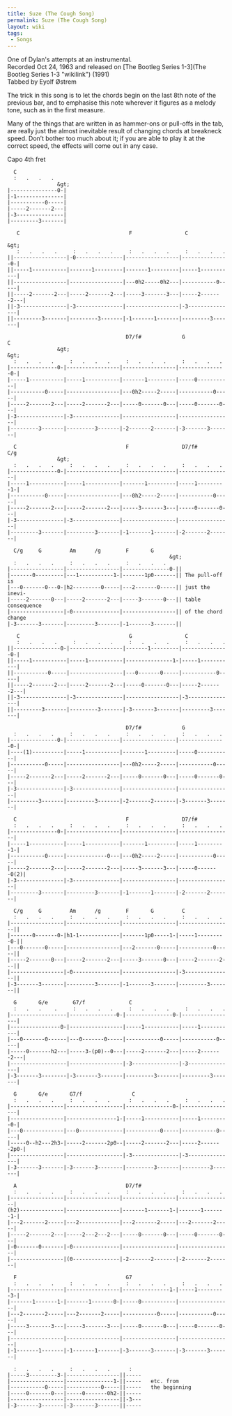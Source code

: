 ```yaml
---
title: Suze (The Cough Song)
permalink: Suze (The Cough Song)
layout: wiki
tags:
 - Songs
---
```


One of Dylan's attempts at an instrumental.  
Recorded Oct 24, 1963 and released on [The Bootleg Series
1-3](The Bootleg Series 1-3 "wikilink") (1991)  
Tabbed by Eyolf Østrem

The trick in this song is to let the chords begin on the last 8th note
of the previous bar, and to emphasise this note wherever it figures as a
melody tone, such as in the first measure.

Many of the things that are written in as hammer-ons or pull-offs in the
tab, are really just the almost inevitable result of changing chords at
breakneck speed. Don’t bother too much about it; if you are able to play
it at the correct speed, the effects will come out in any case.

Capo 4th fret

      C
      :   .   .   .
                    &gt;
    |---------------0-|
    |-1---------------|
    |-----------0-----|
    |-----2-------2---|
    |-3---------------|
    |---------3-------|

       C                                   F                 C
                                                                           &gt;
       :   .   .   .     :   .   .   .     :   .   .   .     :   .   .   .
    ||-----------------|-0---------------|-----------------|---------------0-|
    ||-----1-----------|-------1---------|-------1---------|-----1-----------|
    ||-----------------|-----------------|---0h2-----0h2---|-----------0-----|
    ||-----2-------2---|-----2-------2---|-----3-------3---|-----2-------2---|
    ||-3---------------|-3---------------|-----------------|-3---------------|
    ||---------3-------|---------3-------|-1-------1-------|---------3-------|

                                          D7/f#             G             C
                    &gt;                                                     &gt;
      :   .   .   .     :   .   .   .     :   .   .   .     :   .   .   .
    |---------------0-|-----------------|-----------------|---------------0-|
    |-----1-----------|-----1-----------|-------1---------|-----0-----------|
    |-----------0-----|-----------------|---0h2-----2-----|-----------0-----|
    |-----2-------2---|-----2-------2---|-----0-------0---|-----0-------0---|
    |-3---------------|-3---------------|-----------------|-----------------|
    |---------3-------|---------3-------|-2-------2-------|-3-------3-------|

      C                                   F                 D7/f#         C/g
                    &gt;
      :   .   .   .     :   .   .   .     :   .   .   .     :   .   .   .
    |---------------0-|-----------------|-----------------|-----------------|
    |-----1-----------|-----1-----------|-------1---------|-----1---------1-|
    |-----------0-----|-----------------|---0h2-----2-----|-----------0-----|
    |-----2-------2---|-----2-------2---|-----3-------3---|-----0-------0---|
    |-3---------------|-3---------------|-----------------|-----------------|
    |---------3-------|---------3-------|-1-------1-------|-2-------2-------|

      C/g     G         Am      /g        F       G
                                                        &gt;
      :   .   .   .     :   .   .   .     :   .   .   .
    |-----------------|-----------------|---------------0-||
    |-------0---------|---1-----------1-|-------1p0-------|| The pull-off is
    |---0-------0---0-|h2---------0-----|---2-------0-----|| just the inevi-
    |-----2-------0---|-----2-------2---|-----3-------0---|| table consequence
    |-----------------|-0---------------|-----------------|| of the chord change
    |-3-------3-------|---------3-------|-1-------3-------||

       C                                   G                 C
       :   .   .   .     :   .   .   .     :   .   .   .     :   .   .   .
    ||---------------0-|-----------------|-------1---------|---------------0-|
    ||-----1-----------|-----1-----------|---------------1-|-----1-----------|
    ||-----------0-----|-----------------|---0-------0-----|-----------0-----|
    ||-----2-------2---|-----2-------2---|-----0-------0---|-----2-------2---|
    ||-3---------------|-3---------------|-----------------|-3---------------|
    ||---------3-------|---------3-------|-3-------3-------|---------3-------|

                                          D7/f#             G
      :   .   .   .     :   .   .   .     :   .   .   .     :   .   .   .
    |---------------0-|-----------------|-----------------|---------------0-|
    |----(1)----------|-----1-----------|-------1---------|-----0-----------|
    |-----------0-----|-----------------|---0h2-----2-----|-----------0-----|
    |-----2-------2---|-----2-------2---|-----0-------0---|-----0-------0---|
    |-3---------------|-3---------------|-----------------|-----------------|
    |---------3-------|---------3-------|-2-------2-------|-3-------3-------|

      C                                   F                 D7/f#
      :   .   .   .     :   .   .   .     :   .   .   .     :   .   .   .
    |---------------0-|-----------------|-----------------|-----------------|
    |-----1-----------|-----1-----------|-------1---------|-----1---------1-|
    |-----------0-----|-------------0---|---0h2-----2-----|-----------0-----|
    |-----2-------2---|-----2-------2---|-----3-------3---|-----0-------0(2)|
    |-3---------------|-3---------------|-----------------|-----------------|
    |---------3-------|---------3-------|-1-------1-------|-2-------2-------|

      C/g     G         Am      /g        F       G         C
      :   .   .   .     :   .   .   .     :   .   .   .     :   .   .   .
    |-----------------|-----------------|-----------------|-----------------||
    |-------0-------0-|h1-1-------------|-------1p0-----1-|-----1---------0-||
    |---0-------0-----|-----------------|---2-------0-----|-----------0-----||
    |-----2-------0---|-----2-------2---|-----3-------0---|-----2-------2---||
    |-----------------|-0---------------|-----------------|-3---------------||
    |-3-------3-------|---------3-------|-1-------3-------|---------3-------||

      G       G/e        G7/f              C
      :   .   .    .     :   .   .   .     :   .   .   .     :   .   .   .
    |------------------|---------------0-|---------------0-|-----------------|
    |----------------0-|-----------------|-----1-----------|-----1-----------|
    |---0-------0------|---0-------0-----|-----------0-----|-----------0-----|
    |-----0-------h2---|-----3-(p0)--0---|-----2-------2---|-----2-------2---|
    |------------------|-----------------|-3---------------|-3---------------|
    |-3-------3--------|-3-------3-------|---------3-------|---------3-------|

      G       G/e       G7/f                C
      :   .   .   .     :   .   .   .      :   .   .   .     :   .   .   .
    |-----------------|------------------|---------------0-|-----------------|
    |-----------------|----------------1-|-----1-----------|-----1---------0-|
    |---0-------------|---0--------------|-----------0-----|-----------0-----|
    |-----0--h2---2h3-|-----2-------2p0--|-----2-------2---|-----2-------2p0-|
    |-----------------|------------------|-3---------------|-3---------------|
    |-3-------3-------|-3-------3--------|---------3-------|---------3-------|

      A                                   D7/f#
      :   .   .   .     :   .   .   .     :   .   .   .     :   .   .   .
    |-----------------|-----------------|-----------------|-----------------|
    (h2)--------------|-----------------|-------1-------1-|-------1-------1-|
    |---2-------2-----|---2-------------|---2-------2-----|---2-------2-----|
    |-----2-------2---|-----2---2---2---|-----0-------0---|-----0-------0---|
    |-0-------0-------|-0---------------|-----------------|-----------------|
    |-----------------|(0---------------|-2-------2-------|-2-------2-------|

      F                                   G7
      :   .   .   .     :   .   .   .     :   .   .   .     :   .   .   .
    |-----------------|-----------------|---------------1-|-----1---------3-|
    |-------1-------1-|-------1-------0-|-----0-----------|-----------------|
    |---2-------2-----|---2-------2-----|-----------0-----|-----------0-----|
    |-----3-------3---|-----3-------3---|-----0-------0---|-----0-------0---|
    |-----------------|-----------------|-----------------|-----------------|
    |-1-------1-------|-1-------1-------|-3-------3-------|-3-------3-------|

      :   .   .   .     :   .   .   .      :
    |-----3---------3-|-----------------||-----
    |-----------------|---------------1-||-----   etc. from
    |-----------0-----|-----------0-----||-----   the beginning
    |-----0-------0---|-----0-------0h2-||-----
    |-----------------|-----------------||-3---
    |-3-------3-------|-3-------3-------||-----
